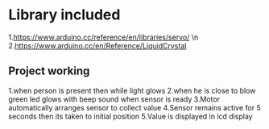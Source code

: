 # Library included
 1.https://www.arduino.cc/reference/en/libraries/servo/ \n
 2.https://www.arduino.cc/en/Reference/LiquidCrystal
## Project working
 1.when person is present then while light glows
 2.when he is close to blow green led glows with beep sound when sensor is ready
 3.Motor automatically arranges sensor to collect value
 4.Sensor remains active for 5 seconds then its taken to initial position
 5.Value is displayed in lcd display

